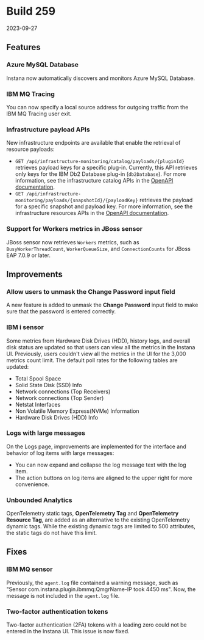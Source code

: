 # Build 259

2023-09-27

##  Features

### Azure MySQL Database

Instana now automatically discovers and monitors Azure MySQL Database.


### IBM MQ Tracing

You can now specify a local source address for outgoing traffic from the IBM MQ Tracing user exit.


### Infrastructure payload APIs

New infrastructure endpoints are available that enable the retrieval of resource payloads:

- `GET /api/infrastructure-monitoring/catalog/payloads/{pluginId}` retrieves payload keys for a specific plug-in. Currently, this API retrieves only keys for the IBM Db2 Database plug-in (`db2Database`). For more information, see the infrastructure catalog APIs in the [OpenAPI documentation](https://instana.github.io/openapi/#operation/getAvailablePayloadKeysByPluginId).
- `GET /api/infrastructure-monitoring/payloads/{snapshotId}/{payloadKey}` retrieves the payload for a specific snapshot and payload key. For more information, see the infrastructure resources APIs in the [OpenAPI documentation](https://instana.github.io/openapi/#operation/getPluginPayload).

### Support for Workers metrics in JBoss sensor

JBoss sensor now retrieves `Workers` metrics, such as `BusyWorkerThreadCount`, `WorkerQueueSize`, and `ConnectionCounts` for JBoss EAP 7.0.9 or later.

## Improvements

### Allow users to unmask the Change Password input field

A new feature is added to unmask the **Change Password** input field to make sure that the password is entered correctly.

### IBM i sensor


Some metrics from Hardware Disk Drives (HDD), history logs, and overall disk status are updated so that users can view all the metrics in the Instana UI. Previously, users couldn't view all the metrics in the UI for the 3,000 metrics count limit.
The default poll rates for the following tables are updated:

  - Total Spool Space
  - Solid State Disk (SSD) Info
  - Network connections (Top Receivers)
  - Network connections (Top Sender)
  - Netstat Interfaces
  - Non Volatile Memory Express(NVMe) Information
  - Hardware Disk Drives (HDD) Info

### Logs with large messages

On the Logs page, improvements are implemented for the interface and behavior of log items with large messages:
- You can now expand and collapse the log message text with the log item.
- The action buttons on log items are aligned to the upper right for more convenience.

###  Unbounded Analytics

OpenTelemetry static tags, **OpenTelemetry Tag** and **OpenTelemetry Resource Tag**, are added as an alternative to the existing OpenTelemetry dynamic tags. While the existing dynamic tags are limited to 500 attributes, the static tags do not have this limit.

## Fixes

### IBM MQ sensor

Previously, the `agent.log` file contained a warning message, such as "Sensor com.instana.plugin.ibmmq:QmgrName-IP took 4450 ms". Now, the message is not included in the `agent.log` file.

### Two-factor authentication tokens

Two-factor authentication (2FA) tokens with a leading zero could not be entered in the Instana UI. This issue is now fixed.
